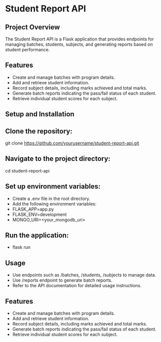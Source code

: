 
# Student Report API

## Project Overview

The Student Report API is a Flask application that provides endpoints for managing batches, students, subjects, and generating reports based on student performance.

## Features

- Create and manage batches with program details.
- Add and retrieve student information.
- Record subject details, including marks achieved and total marks.
- Generate batch reports indicating the pass/fail status of each student.
- Retrieve individual student scores for each subject.

## Setup and Installation
## Clone the repository:
git clone https://github.com/yourusername/student-report-api.git

## Navigate to the project directory:
cd student-report-api

## Set up environment variables:
- Create a .env file in the root directory.
- Add the following environment variables:
- FLASK_APP=app.py
- FLASK_ENV=development
- MONGO_URI=<your_mongodb_uri>

## Run the application:
- flask run

## Usage

- Use endpoints such as /batches, /students, /subjects to manage data.
- Use /reports endpoint to generate batch reports.
- Refer to the API documentation for detailed usage instructions.

## Features

- Create and manage batches with program details.
- Add and retrieve student information.
- Record subject details, including marks achieved and total marks.
- Generate batch reports indicating the pass/fail status of each student.
- Retrieve individual student scores for each subject.




